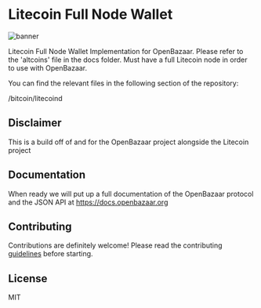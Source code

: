 # Litecoin Full Node Wallet
![banner](https://cnet2.cbsistatic.com/img/qWBIJ3gZZ79UH78phcICbkLdVkQ=/fit-in/x/2018/01/23/045b3788-e393-4e72-8fed-2f25acd96cd5/ltc-1024x337.png)

Litecoin Full Node Wallet Implementation for OpenBazaar. Please refer to the 'altcoins' file in the docs folder. Must have a full Litecoin node in order to use with OpenBazaar.

You can find the relevant files in the following section of the repository:

/bitcoin/litecoind

## Disclaimer

This is a build off of and for the OpenBazaar project alongside the Litecoin project

## Documentation

When ready we will put up a full documentation of the OpenBazaar protocol and the JSON API at https://docs.openbazaar.org

## Contributing

Contributions are definitely welcome! Please read the contributing [guidelines](https://github.com/OpenBazaar/openbazaar-go/blob/master/CONTRIBUTE.md) before starting.

## License

MIT

